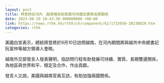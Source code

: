 ```yaml
---
layout: post
title: 拜登將訪河內　越南稱有助發展可持續及實質長期關係
date: 2023-08-29 18:43:50.000000000 +08:00
link: https://news.rthk.hk/rthk/ch/component/k2/1715656-20230829.htm
categories: rthk
---
```


美國白宮表示，總統拜登將於9月10日訪問越南，在河內期間將與越共中央總書記阮富仲等越方領導人會晤。 

越南外交部發言人發表聲明，指訪問行程有助發展可持續、實質、長期雙邊關係，為地區與世界和平、穩定及合作，作出貢獻。

發言人又說，美國與越南官員互訪，有助加強兩國關係。
